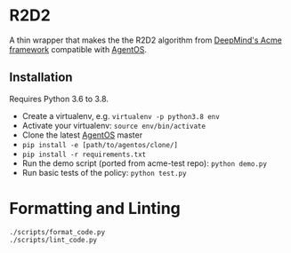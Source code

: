 # R2D2

A thin wrapper that makes the the R2D2 algorithm from [DeepMind's Acme
framework](https://github.com/deepmind/acme/) compatible with
[AgentOS](https://agentos.org/latest/).

## Installation

Requires Python 3.6 to 3.8.

* Create a virtualenv, e.g. `virtualenv -p python3.8 env`
* Activate your virtualenv: `source env/bin/activate`
* Clone the latest [AgentOS](https://github.com/agentos-project/agentos) master
* `pip install -e [path/to/agentos/clone/]`
* `pip install -r requirements.txt`
* Run the demo script (ported from acme-test repo): `python demo.py`
* Run basic tests of the policy: `python test.py`


# Formatting and Linting

```
./scripts/format_code.py
./scripts/lint_code.py
```
